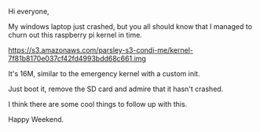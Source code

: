 Hi everyone,

My windows laptop just crashed, but you all should know that I managed to
churn out this raspberry pi kernel in time.

<https://s3.amazonaws.com/parsley-s3-condi-me/kernel-7f81b8170e037cf42fd4993bdd68c661.img>

It's 16M, similar to the emergency kernel with a custom init.

Just boot it, remove the SD card and admire that it hasn't crashed.

I think there are some cool things to follow up with this.

Happy Weekend.